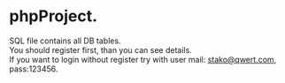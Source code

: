 # phpProject.<br>
SQL file contains all DB tables.<br> 
You should register first, than you can see details.<br>
If you want to login without register try with user mail: stako@qwert.com, pass:123456.
